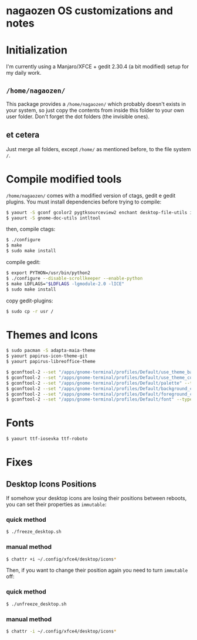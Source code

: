 # nagaozen OS customizations and notes

# Initialization

I'm currently using a Manjaro/XFCE + gedit 2.30.4 (a bit modified) setup for my daily work.

## `/home/nagaozen/`

This package provides a `/home/nagaozen/` which probably doesn't exists in your system, so just copy the contents from inside this folder to your own user folder. Don't forget the dot folders (the invisible ones).

## et cetera

Just merge all folders, except `/home/` as mentioned before, to the file system `/`.

# Compile modified tools

`/home/nagaozen/` comes with a modified version of ctags, gedit e gedit plugins. You must install dependencies before trying to compile:

```sh
$ yaourt -S gconf gcolor2 pygtksourceview2 enchant desktop-file-utils iso-codes libsm python2
$ yaourt -S gnome-doc-utils intltool
```

then, compile ctags:

```sh
$ ./configure
$ make
$ sudo make install
```

compile gedit:

```sh
$ export PYTHON=/usr/bin/python2
$ ./configure --disable-scrollkeeper --enable-python
$ make LDFLAGS="$LDFLAGS -lgmodule-2.0 -lICE"
$ sudo make install
```

copy gedit-plugins:

```sh
$ sudo cp -r usr /
```

# Themes and Icons

```sh
$ sudo pacman -S adapta-maia-theme
$ yaourt papirus-icon-theme-git
$ yaourt papirus-libreoffice-theme

$ gconftool-2 --set "/apps/gnome-terminal/profiles/Default/use_theme_background" --type bool false
$ gconftool-2 --set "/apps/gnome-terminal/profiles/Default/use_theme_colors" --type bool false
$ gconftool-2 --set "/apps/gnome-terminal/profiles/Default/palette" --type string "#000000:#E06C75:#98c379:#d19a66:#61aeee:#c678dd:#56b6c2:#abb2bf:#5c6370:#e06c75:#98c379:#d19a66:#62afee:#c678dd:#56b6c2:#ffffff"
$ gconftool-2 --set "/apps/gnome-terminal/profiles/Default/background_color" --type string "#282c34"
$ gconftool-2 --set "/apps/gnome-terminal/profiles/Default/foreground_color" --type string "#abb2bf"
$ gconftool-2 --set "/apps/gnome-terminal/profiles/Default/font" --type string "Anka/Coder Narrow 10"
```

# Fonts

```sh
$ yaourt ttf-iosevka ttf-roboto
```

# Fixes

## Desktop Icons Positions

If somehow your desktop icons are losing their positions between reboots, you can set their properties as `immutable`:

### quick method

```sh
$ ./freeze_desktop.sh	
```

### manual method

```sh
$ chattr +i ~/.config/xfce4/desktop/icons*
```

Then, if you want to change their position again you need to turn `immutable` off:

### quick method

```sh
$ ./unfreeze_desktop.sh	
```

### manual method

```sh
$ chattr -i ~/.config/xfce4/desktop/icons*
```
